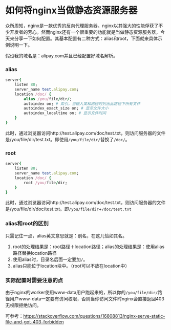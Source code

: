 # 如何将nginx当做静态资源服务器
众所周知，nginx是一款优秀的反向代理服务器。nginx以其强大的性能俘获了不少开发者的芳心。然而nginx还有一个很重要的功能就是当做静态资源服务器，今天来分享一下如何配置。其基本配置有二种方式：alias和root，下面就来具体示例说明一下。

假设我的域名是：alipay.com并且已经配置好域名解析。

### alias
```ruby
server{
    listen 80;
    server_name test.alipay.com;
    location /doc/ {
        alias /you/file/dir/;
        autoindex on; # 索引，当输入某和路径时列出此路径下所有文件
        autoindex_exact_size on; # 显示文件大小
        autoindex_localtime on; # 显示文件时间
    }
}
```
此时，通过浏览器访问http://test.alipay.com/doc/test.txt，则访问服务器的文件是/you/file/dir/test.txt。即使用`/you/file/dir/`替换了`/doc/`。

### root
```ruby
server{
    listen 80;
    server_name test.alipay.com;
    location /doc/ {
        root /you/file/dir;
    }
}
```
此时，通过浏览器访问http://test.alipay.com/doc/test.txt，则访问服务器的文件是/you/file/dir/doc/test.txt。即`/you/file/dir`+`/doc/test.txt`


### alias和root的区别
只需记住一点，alias英文意思就是：别名，在这儿恰如其名。

1. root的处理结果是：root路径＋location路径；alias的处理结果是：使用alias路径替换location路径
2. 使用alias时，目录名后面一定要加`/`。
3. alias只能位于location块中。（root可以不放在location中）

### 实际配置时需要注意的点
由于nginx的worker使用www-data用户跑起来的，所以你的`/you/file/dir/`路径用户www-data一定要有访问权限，否则当你访问文件时nginx会直接返回403无权限拒绝访问。

可参考：https://stackoverflow.com/questions/16808813/nginx-serve-static-file-and-got-403-forbidden
